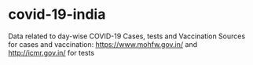 # covid-19-india

Data related to day-wise COVID-19 Cases, tests and Vaccination
Sources for cases and vaccination: https://www.mohfw.gov.in/ and http://icmr.gov.in/ for tests

